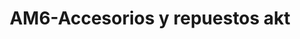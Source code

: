 ---
title: "AM6-Accesorios y repuestos akt"
url: /fusagasuga/am6-accesorios-y-repuestos-akt/
shop: motocicleta
---